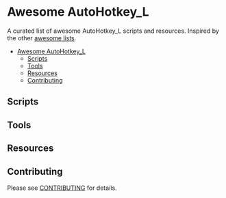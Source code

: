 # Awesome AutoHotkey_L
A curated list of awesome AutoHotkey_L scripts and resources. Inspired by the other [awesome lists](https://github.com/bayandin/awesome-awesomeness).

- [Awesome AutoHotkey_L](#awesome-AutoHotkey_L)
  - [Scripts](#scripts)
  - [Tools](#tools)
  - [Resources](#resources)
  - [Contributing](#contributing)




## Scripts

## Tools

## Resources

## Contributing
Please see [CONTRIBUTING](master/CONTRIBUTING.md) for details.

